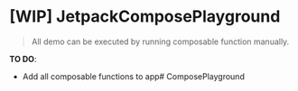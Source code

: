 # [WIP] JetpackComposePlayground

> All demo can be executed by running composable function manually.

**TO DO**:
- Add all composable functions to app#   C o m p o s e P l a y g r o u n d  
 